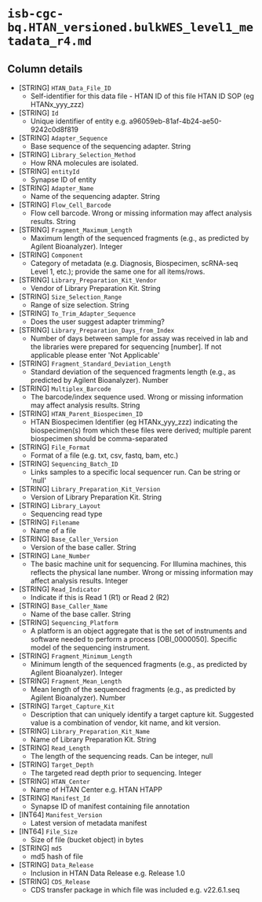 # `isb-cgc-bq.HTAN_versioned.bulkWES_level1_metadata_r4.md`

## Column details

* [STRING]    `HTAN_Data_File_ID`
  - Self-identifier for this data file - HTAN ID of this file HTAN ID SOP (eg HTANx_yyy_zzz)
* [STRING]    `Id`
  - Unique identifier of entity e.g. a96059eb-81af-4b24-ae50-9242c0d8f819
* [STRING]    `Adapter_Sequence`
  - Base sequence of the sequencing adapter. String
* [STRING]    `Library_Selection_Method`
  - How RNA molecules are isolated.
* [STRING]    `entityId`
  - Synapse ID of entity
* [STRING]    `Adapter_Name`
  - Name of the sequencing adapter. String
* [STRING]    `Flow_Cell_Barcode`
  - Flow cell barcode. Wrong or missing information may affect analysis results. String
* [STRING]    `Fragment_Maximum_Length`
  - Maximum length of the sequenced fragments (e.g., as predicted by Agilent Bioanalyzer). Integer
* [STRING]    `Component`
  - Category of metadata (e.g. Diagnosis, Biospecimen, scRNA-seq Level 1, etc.); provide the same one for all items/rows.
* [STRING]    `Library_Preparation_Kit_Vendor`
  - Vendor of Library Preparation Kit. String
* [STRING]    `Size_Selection_Range`
  - Range of size selection. String
* [STRING]    `To_Trim_Adapter_Sequence`
  - Does the user suggest adapter trimming?
* [STRING]    `Library_Preparation_Days_from_Index`
  - Number of days between sample for assay was received in lab and the libraries were prepared for sequencing [number]. If not applicable please enter 'Not Applicable'
* [STRING]    `Fragment_Standard_Deviation_Length`
  - Standard deviation of the sequenced fragments length (e.g., as predicted by Agilent Bioanalyzer). Number
* [STRING]    `Multiplex_Barcode`
  - The barcode/index sequence used. Wrong or missing information may affect analysis results. String
* [STRING]    `HTAN_Parent_Biospecimen_ID`
  - HTAN Biospecimen Identifier (eg HTANx_yyy_zzz) indicating the biospecimen(s) from which these files were derived; multiple parent biospecimen should be comma-separated
* [STRING]    `File_Format`
  - Format of a file (e.g. txt, csv, fastq, bam, etc.)
* [STRING]    `Sequencing_Batch_ID`
  - Links samples to a specific local sequencer run. Can be string or 'null'
* [STRING]    `Library_Preparation_Kit_Version`
  - Version of Library Preparation Kit. String
* [STRING]    `Library_Layout`
  - Sequencing read type
* [STRING]    `Filename`
  - Name of a file
* [STRING]    `Base_Caller_Version`
  - Version of the base caller. String
* [STRING]    `Lane_Number`
  - The basic machine unit for sequencing. For Illumina machines, this reflects the physical lane number. Wrong or missing information may affect analysis results. Integer
* [STRING]    `Read_Indicator`
  - Indicate if this is Read 1 (R1) or Read 2 (R2)
* [STRING]    `Base_Caller_Name`
  - Name of the base caller. String
* [STRING]    `Sequencing_Platform`
  - A platform is an object aggregate that is the set of instruments and software needed to perform a process [OBI_0000050]. Specific model of the sequencing instrument.
* [STRING]    `Fragment_Minimum_Length`
  - Minimum length of the sequenced fragments (e.g., as predicted by Agilent Bioanalyzer). Integer
* [STRING]    `Fragment_Mean_Length`
  - Mean length of the sequenced fragments (e.g., as predicted by Agilent Bioanalyzer). Number
* [STRING]    `Target_Capture_Kit`
  - Description that can uniquely identify a target capture kit. Suggested value is a combination of vendor, kit name, and kit version.
* [STRING]    `Library_Preparation_Kit_Name`
  - Name of Library Preparation Kit. String
* [STRING]    `Read_Length`
  - The length of the sequencing reads. Can be integer, null
* [STRING]    `Target_Depth`
  - The targeted read depth prior to sequencing. Integer
* [STRING]    `HTAN_Center`
  - Name of HTAN Center e.g. HTAN HTAPP
* [STRING]    `Manifest_Id`
  - Synapse ID of manifest containing file annotation
* [INT64]    `Manifest_Version`
  - Latest version of metadata manifest
* [INT64]    `File_Size`
  - Size of file (bucket object) in bytes
* [STRING]    `md5`
  - md5 hash of file
* [STRING]    `Data_Release`
  - Inclusion in HTAN Data Release e.g. Release 1.0
* [STRING]    `CDS_Release`
  - CDS transfer package in which file was included e.g. v22.6.1.seq

